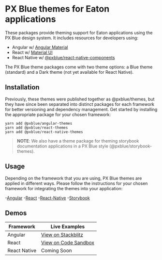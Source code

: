 # PX Blue themes for Eaton applications
These packages provide theming support for Eaton applications using the PX Blue design system. It includes resources for developers using:
* Angular w/ [Angular Material](https://www.npmjs.com/package/@angular/material)
* React w/ [Material UI](https://www.npmjs.com/package/@material-ui/core)
* React Native w/ [@pxblue/react-native-components](https://www.npmjs.com/package/@pxblue/react-native-components)

The PX Blue theme packages come with two theme options: a Blue theme (standard) and a Dark theme (not yet available for React Native).

## Installation
Previously, these themes were published together as @pxblue/themes, but they have since been separated into distinct packages for each framework for better versioning and dependency management. Get started by installing the appropriate package for your chosen framework:

```
yarn add @pxblue/angular-themes
yarn add @pxblue/react-themes
yarn add @pxblue/react-native-themes
```
>**NOTE**: We also have a theme package for theming storybook documentation applications in a PX Blue style (@pxblue/storybook-themes).

## Usage
Depending on the framework that you are using, PX Blue themes are applied in different ways. Please follow the instructions for your chosen framework for integrating the themes into your application:

-[Angular](https://github.com/pxblue/themes/tree/master/angular)
-[React](https://github.com/pxblue/themes/tree/master/react)
-[React-Native](https://github.com/pxblue/themes/tree/master/react-native)
-[Storybook](https://github.com/pxblue/themes/tree/master/storybook)

## Demos
| Framework        | Live Examples                                                                                |
|------------------|----------------------------------------------------------------------------------------------|
| Angular          | [View on Stackblitz](https://stackblitz.com/github/pxblue/themes/tree/master/angular/demo)   |
| React            | [View on Code Sandbox](https://codesandbox.io/s/github/pxblue/themes/tree/master/react/demo) |
| React Native     | Coming Soon                                                                                  |